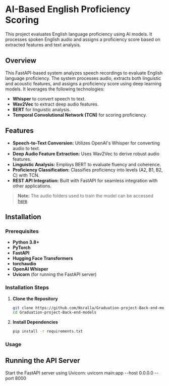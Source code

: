 # AI-Based English Proficiency Scoring

This project evaluates English language proficiency using AI models. It processes spoken English audio and assigns a proficiency score based on extracted features and text analysis.

## Overview

This FastAPI-based system analyzes speech recordings to evaluate English language proficiency. The system processes audio, extracts both linguistic and acoustic features, and assigns a proficiency score using deep learning models. It leverages the following technologies:

- **Whisper** to convert speech to text.
- **Wav2Vec** to extract deep audio features.
- **BERT** for linguistic analysis.
- **Temporal Convolutional Network (TCN)** for scoring proficiency.

## Features

- **Speech-to-Text Conversion:** Utilizes OpenAI's Whisper for converting audio to text.
- **Deep Audio Feature Extraction:** Uses Wav2Vec to derive robust audio features.
- **Linguistic Analysis:** Employs BERT to evaluate fluency and coherence.
- **Proficiency Classification:** Classifies proficiency into levels (A2, B1, B2, C) with TCN.
- **REST API Integration:** Built with FastAPI for seamless integration with other applications.

> **Note:** The audio folders used to train the model can be accessed [here](https://drive.google.com/drive/folders/1vY07U0pDacUAGAMRv7tPXqVbiCULFTs_).

## Installation

### Prerequisites

- **Python 3.8+**
- **PyTorch**
- **FastAPI**
- **Hugging Face Transformers**
- **torchaudio**
- **OpenAI Whisper**
- **Uvicorn** (for running the FastAPI server)

### Installation Steps

1. **Clone the Repository**

   ```bash
   git clone https://github.com/Nsralla/Graduation-project-Back-end-models.git
   cd Graduation-project-Back-end-models


2. **Install Dependencies**
   ```bash
   pip install -r requirements.txt
### Usage
## Running the API Server
Start the FastAPI server using Uvicorn:
uvicorn main:app --host 0.0.0.0 --port 8000

